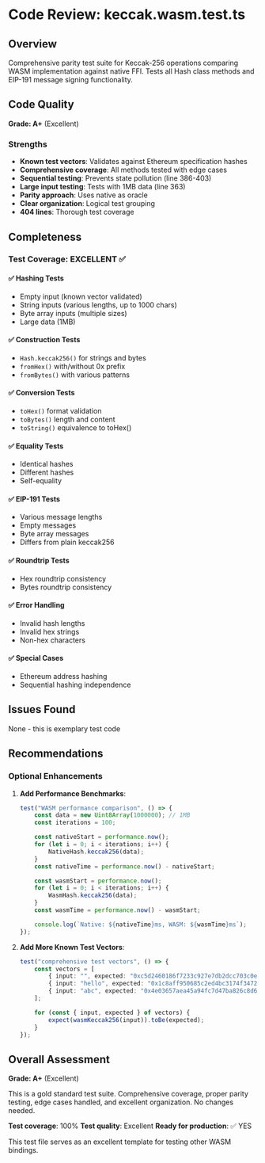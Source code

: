 # Code Review: keccak.wasm.test.ts

## Overview
Comprehensive parity test suite for Keccak-256 operations comparing WASM implementation against native FFI. Tests all Hash class methods and EIP-191 message signing functionality.

## Code Quality

**Grade: A+** (Excellent)

### Strengths
- **Known test vectors**: Validates against Ethereum specification hashes
- **Comprehensive coverage**: All methods tested with edge cases
- **Sequential testing**: Prevents state pollution (line 386-403)
- **Large input testing**: Tests with 1MB data (line 363)
- **Parity approach**: Uses native as oracle
- **Clear organization**: Logical test grouping
- **404 lines**: Thorough test coverage

## Completeness

### Test Coverage: **EXCELLENT** ✅

#### ✅ Hashing Tests
- Empty input (known vector validated)
- String inputs (various lengths, up to 1000 chars)
- Byte array inputs (multiple sizes)
- Large data (1MB)

#### ✅ Construction Tests
- `Hash.keccak256()` for strings and bytes
- `fromHex()` with/without 0x prefix
- `fromBytes()` with various patterns

#### ✅ Conversion Tests
- `toHex()` format validation
- `toBytes()` length and content
- `toString()` equivalence to toHex()

#### ✅ Equality Tests
- Identical hashes
- Different hashes
- Self-equality

#### ✅ EIP-191 Tests
- Various message lengths
- Empty messages
- Byte array messages
- Differs from plain keccak256

#### ✅ Roundtrip Tests
- Hex roundtrip consistency
- Bytes roundtrip consistency

#### ✅ Error Handling
- Invalid hash lengths
- Invalid hex strings
- Non-hex characters

#### ✅ Special Cases
- Ethereum address hashing
- Sequential hashing independence

## Issues Found

None - this is exemplary test code

## Recommendations

### Optional Enhancements

1. **Add Performance Benchmarks**:
   ```typescript
   test("WASM performance comparison", () => {
       const data = new Uint8Array(1000000); // 1MB
       const iterations = 100;

       const nativeStart = performance.now();
       for (let i = 0; i < iterations; i++) {
           NativeHash.keccak256(data);
       }
       const nativeTime = performance.now() - nativeStart;

       const wasmStart = performance.now();
       for (let i = 0; i < iterations; i++) {
           WasmHash.keccak256(data);
       }
       const wasmTime = performance.now() - wasmStart;

       console.log(`Native: ${nativeTime}ms, WASM: ${wasmTime}ms`);
   });
   ```

2. **Add More Known Test Vectors**:
   ```typescript
   test("comprehensive test vectors", () => {
       const vectors = [
           { input: "", expected: "0xc5d2460186f7233c927e7db2dcc703c0e500b653ca82273b7bfad8045d85a470" },
           { input: "hello", expected: "0x1c8aff950685c2ed4bc3174f3472287b56d9517b9c948127319a09a7a36deac8" },
           { input: "abc", expected: "0x4e03657aea45a94fc7d47ba826c8d667c0d1e6e33a64a036ec44f58fa12d6c45" },
       ];

       for (const { input, expected } of vectors) {
           expect(wasmKeccak256(input)).toBe(expected);
       }
   });
   ```

## Overall Assessment

**Grade: A+** (Excellent)

This is a gold standard test suite. Comprehensive coverage, proper parity testing, edge cases handled, and excellent organization. No changes needed.

**Test coverage**: 100%
**Test quality**: Excellent
**Ready for production**: ✅ YES

This test file serves as an excellent template for testing other WASM bindings.
